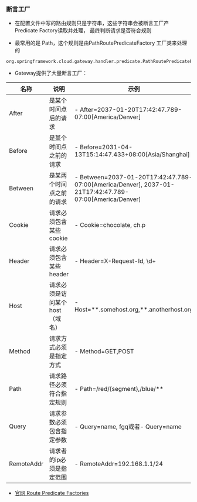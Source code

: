 ###  断言工厂

* 在配置文件中写的路由规则只是字符串，这些字符串会被断言工厂产Predicate Factory读取并处理，
最终判断请求是否符合规则

* 最常用的是 Path，这个规则是由PathRoutePredicateFactory 工厂类来处理的

```
org.springframework.cloud.gateway.handler.predicate.PathRoutePredicateFactory
```


* Gateway提供了大量断言工厂：

| **名称**   | **说明**                       | **示例**                                                     |
| ---------- | ------------------------------ | ------------------------------------------------------------ |
| After      | 是某个时间点后的请求           | -  After=2037-01-20T17:42:47.789-07:00[America/Denver]       |
| Before     | 是某个时间点之前的请求         | -  Before=2031-04-13T15:14:47.433+08:00[Asia/Shanghai]       |
| Between    | 是某两个时间点之前的请求       | -  Between=2037-01-20T17:42:47.789-07:00[America/Denver],  2037-01-21T17:42:47.789-07:00[America/Denver] |
| Cookie     | 请求必须包含某些cookie         | - Cookie=chocolate, ch.p                                     |
| Header     | 请求必须包含某些header         | - Header=X-Request-Id, \d+                                   |
| Host       | 请求必须是访问某个host（域名） | -  Host=\*\*.somehost.org,**.anotherhost.org                   |
| Method     | 请求方式必须是指定方式         | - Method=GET,POST                                            |
| Path       | 请求路径必须符合指定规则       | - Path=/red/{segment},/blue/**                               |
| Query      | 请求参数必须包含指定参数       | - Query=name, fgq或者-  Query=name                          |
| RemoteAddr | 请求者的ip必须是指定范围       | - RemoteAddr=192.168.1.1/24                                  |

* [官网 Route Predicate Factories](https://docs.spring.io/spring-cloud-gateway/docs/current/reference/html/#gateway-request-predicates-factories)


